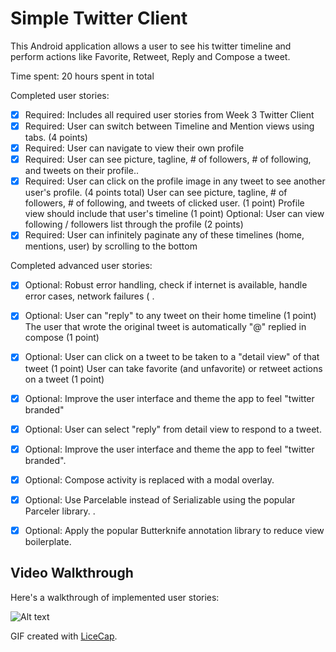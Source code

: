 # Simple Twitter Client

This Android application allows a user to see his twitter timeline and perform actions like Favorite, Retweet, Reply and Compose a tweet. 

Time spent: 20 hours spent in total

Completed user stories:

 * [x] Required: Includes all required user stories from Week 3 Twitter Client
 * [x] Required: User can switch between Timeline and Mention views using tabs. (4 points)
 * [x] Required: User can navigate to view their own profile 
 * [x] Required: User can see picture, tagline, # of followers, # of following, and tweets on their profile..
 * [x] Required: User can click on the profile image in any tweet to see another user's profile. (4 points total)
                 User can see picture, tagline, # of followers, # of following, and tweets of clicked user. (1 point)
                 Profile view should include that user's timeline (1 point)
                 Optional: User can view following / followers list through the profile (2 points)
 * [x] Required: User can infinitely paginate any of these timelines (home, mentions, user) by scrolling to the bottom
 
Completed advanced user stories:

 * [x] Optional: Robust error handling, check if internet is available, handle error cases, network failures ( .
 * [x] Optional: User can "reply" to any tweet on their home timeline (1 point)
                 The user that wrote the original tweet is automatically "@" replied in compose (1 point)
 * [x] Optional: User can click on a tweet to be taken to a "detail view" of that tweet (1 point)
                 User can take favorite (and unfavorite) or retweet actions on a tweet (1 point)
 * [x] Optional: Improve the user interface and theme the app to feel "twitter branded" 
 * [x] Optional: User can select "reply" from detail view to respond to a tweet.
 * [x] Optional: Improve the user interface and theme the app to feel "twitter branded".
 * [x] Optional: Compose activity is replaced with a modal overlay. 
 * [x] Optional: Use Parcelable instead of Serializable using the popular Parceler library. .
 * [x] Optional: Apply the popular Butterknife annotation library to reduce view boilerplate.



## Video Walkthrough

Here's a walkthrough of implemented user stories:

![Alt text](twitter_timeline.gif?raw=true "Twitter Client")

GIF created with [LiceCap](http://www.cockos.com/licecap/).